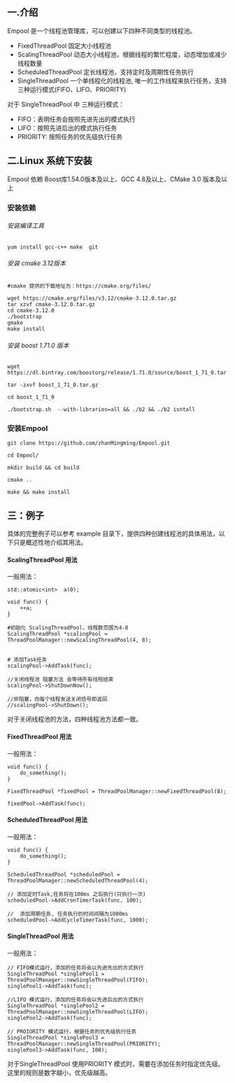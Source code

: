 ## 一.介绍
Empool 是一个线程池管理库，可以创建以下四种不同类型的线程池。

- FixedThreadPool      固定大小线程池 
- ScalingThreadPool    动态大小线程池，根据线程的繁忙程度，动态增加或减少线程数量
- ScheduledThreadPool  定长线程池，支持定时及周期性任务执行
- SingleThreadPool    一个单线程化的线程池, 唯一的工作线程来执行任务，支持三种运行模式(FIFO、LIFO、PRIORITY)

对于 SingleThreadPool 中 三种运行模式：
- FIFO：表明任务会按照先进先出的模式执行
- LIFO：按照先进后出的模式执行任务
- PRIORITY: 按照任务的优先级执行任务


## 二.Linux 系统下安装

Empool 依赖 Boost库1.54.0版本及以上、GCC 4.8及以上、CMake 3.0 版本及以上

### 安装依赖


###### 安装编译工具
```
yum install gcc-c++ make  git 

```

###### 安装 cmake 3.12版本

```
#cmake 提供的下载地址为：https://cmake.org/files/

wget https://cmake.org/files/v3.12/cmake-3.12.0.tar.gz
tar xzvf cmake-3.12.0.tar.gz
cd cmake-3.12.0
./bootstrap
gmake
make install

```
###### 安装 boost 1.71.0 版本
```
wget https://dl.bintray.com/boostorg/release/1.71.0/source/boost_1_71_0.tar.gz

tar -zxvf boost_1_71_0.tar.gz

cd boost_1_71_0 

./bootstrap.sh  --with-libraries=all && ./b2 && ./b2 isntall

```

### 安装Empool

```
git clone https://github.com/zhanMingming/Empool.git

cd Empool/

mkdir build && cd build

cmake ..

make && make install

```

## 三：例子
具体的完整例子可以参考 example 目录下，提供四种创建线程池的具体用法，以下只是概述性地介绍其用法。


#### ScalingThreadPool 用法


一般用法：

```
std::atomic<int>  a(0);

void func() {
    ++a;
}

#初始化 ScalingThreadPool，线程数范围为4-8
ScalingThreadPool *scalingPool = ThreadPoolManager::newScalingThreadPool(4, 8);


# 添加Task任务
scalingPool->AddTask(func);

//关闭线程池 阻塞方法 会等待所有线程结束
scalingPool->ShutDownNow();

//非阻塞，向每个线程发送关闭信号即返回
//scalingPool->ShutDown();

```
对于关闭线程池的方法，四种线程池方法都一致。


#### FixedThreadPool 用法

一般用法：
```
void func() {
    do_something();
}

FixedThreadPool *fixedPool = ThreadPoolManager::newFixedThreadPool(8);

fixedPool->AddTask(func);
```

#### ScheduledThreadPool 用法

一般用法：
```
void func() {
    do_something();
}

ScheduledThreadPool *scheduledPool = ThreadPoolManager::newScheduledThreadPool(4);

// 添加定时Task,任务将在100ms 之后执行(只执行一次)
scheduledPool->AddCronTimerTask(func, 100);

//  添加周期任务, 任务执行的时间间隔为1000ms
scheduledPool->AddCycleTimerTask(func, 1000);

```
#### SingleThreadPool 用法

一般用法：
```
// FIFO模式运行，添加的任务将会以先进先出的方式执行
SingleThreadPool *singlePool1 = ThreadPoolManager::newSingleThreadPool(FIFO);
singlePool1->AddTask(func);

//LIFO 模式运行，添加的任务将会以先进后出的方式执行
SingleThreadPool *singlePool2 = ThreadPoolManager::newSingleThreadPool(LIFO);
singlePool2->AddTask(func);

// PROIORITY 模式运行，根据任务的优先级执行任务
SingleThreadPool *singlePool3 = ThreadPoolManager::newSingleThreadPool(PRIORITY);
singlePool3->AddTask(func, 100);

```
对于SingleThreadPool 使用PRIORITY 模式时，需要在添加任务时指定优先级。
这里的规则是数字越小，优先级越高。


